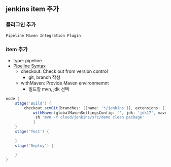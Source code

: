



## jenkins item 추가



### 플러그인 추가

~~~
Pipeline Maven Integration Plugin
~~~



### item 추가

- type: pipeline
- [Pipeline Syntax](http://192.168.64.29:31077/job/Pipeline-springboot/pipeline-syntax)
  - checkout: Check out from version control
    - git, branch 작성
  - withMaven: Provide Maven environmemnt
    - 빌드할 mvn, jdk 선택

~~~groovy
node {
	stage('Build') {
    	checkout scmGit(branches: [[name: '*/jenkins']], extensions: [], userRemoteConfigs: [[url: 'https://github.com/seongtaekkim/TIL.git']])
            withMaven(globalMavenSettingsConfig: '', jdk: 'jdk17', maven: 'Maven3.9.6', mavenSettingsConfig: '', traceability: true) {
             sh 'mvn -f cloud/jenkins/src/demo clean package'
            }
	}
	stage('Test') {
	
	}
	stage('Deploy') {
	
	}
}
~~~



